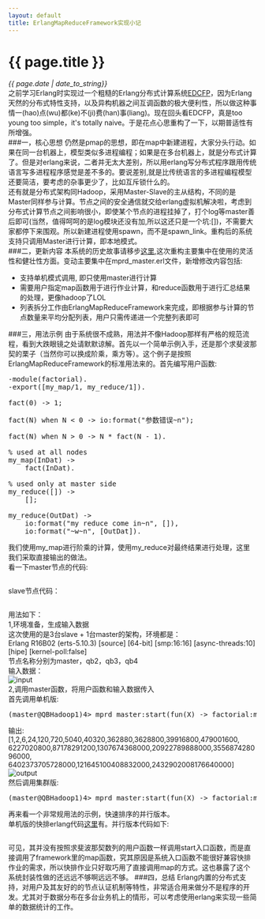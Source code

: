 ```yaml
---
layout: default
title: ErlangMapReduceFramework实现小记 
---
```

# {{ page.title }}   
*{{ page.date | date_to_string}}*   
之前学习Erlang时实现过一个粗糙的Erlang分布式计算系统[EDCFP](https://github.com/zuojie/EDCFP)，因为Erlang天然的分布式特性支持，以及异构机器之间互调函数的极大便利性，所以做这种事情一(hao)点(wu)都(ke)不(ji)费(han)事(liang)。现在回头看EDCFP，真是too young too simple，it's totally naive。于是花点心思重构了一下，以期普适性有所增强。   
###一，核心思想
仍然是pmap的思想，即在map中新建进程，大家分头行动。如果在同一台机器上，模型类似多进程编程；如果是在多台机器上，就是分布式计算了。但是对erlang来说，二者并无太大差别，所以用erlang写分布式程序跟用传统语言写多进程程序感觉是差不多的。要说差别,就是比传统语言的多进程编程模型还要简洁，要考虑的杂事更少了，比如互斥锁什么的。   
还有就是分布式架构同Hadoop，采用Master-Slave的主从结构，不同的是Master同样参与计算。节点之间的安全通信就交给erlang虚拟机解决啦，考虑到分布式计算节点之间影响很小，即使某个节点的进程挂掉了，打个log等master善后即可(当然，值得呵呵的是log模块还没有加,所以这还只是一个坑:[])，不需要大家都停下来围观。所以新建进程使用spawn，而不是spawn_link。重构后的系统支持只调用Master进行计算，即本地模式。   
###二，更新内容
本系统的历史故事请移步[这里](https://github.com/zuojie/EDCFP),这次重构主要集中在使用的灵活性和健壮性方面。变动主要集中在mprd_master.erl文件，新增修改内容包括:   

* 支持单机模式调用, 即只使用master进行计算
* 需要用户指定map函数用于进行作业计算，和reduce函数用于进行汇总结果的处理，更像hadoop了LOL
* 列表拆分工作由ErlangMapReduceFramework来完成，即根据参与计算的节点数量来平均分配列表，用户只需传递进一个完整列表即可

###三，用法示例
由于系统很不成熟，用法并不像Hadoop那样有严格的规范流程，看到大跌眼镜之处请默默谅解。首先以一个简单示例入手，还是那个求斐波那契的栗子（当然你可以换成阶乘，乘方等）。这个例子是按照ErlangMapReduceFramework的标准用法来的。首先编写用户函数:
<pre class="prettyprint lang-erl">
-module(factorial).                                                                
-export([my_map/1, my_reduce/1]).                                                  
                                                                                   
fact(0) -> 1;                                                                      
                                                                                   
fact(N) when N < 0 -> io:format("参数错误~n");                                     
                                                                                   
fact(N) when N > 0 -> N * fact(N - 1).                                             
                                                                                   
% used at all nodes                                                                
my_map(InDat) ->                                                                   
    fact(InDat).                                                                   
                                                                                   
% used only at master side                                                         
my_reduce([]) ->                                                                   
    [];                                                                            
                                                                                   
my_reduce(OutDat) ->                                                               
    io:format("my reduce come in~n", []),                                          
    io:format("~w~n", [OutDat]). 
</pre>
我们使用my_map进行阶乘的计算，使用my_reduce对最终结果进行处理，这里我们采取直接输出的做法。   
看一下master节点的代码:
<pre class="prettyprint lang-erl">
</pre>
slave节点代码：
<pre class="prettyprint lang-erl">
</pre>
用法如下：    
1,环境准备，生成输入数据   
这次使用的是3台slave + 1台master的架构，环境都是：   
Erlang R16B02 (erts-5.10.3) [source] [64-bit] [smp:16:16] [async-threads:10] [hipe] [kernel-poll:false]   
节点名称分别为master，qb2，qb3，qb4   
输入数据：   
![input](http://zuojie.github.io/demo/erlang_1.png)   
2,调用master函数，将用户函数和输入数据传入   
首先调用单机版:   
<pre class="prettyprint lang-erl">
(master@QBHadoop1)4> mprd_master:start(fun(X) -> factorial:my_map(X) end, fun(X) -> factorial:my_reduce(X) end, L).   
</pre>
输出:   
[1,2,6,24,120,720,5040,40320,362880,3628800,39916800,479001600,   
6227020800,87178291200,1307674368000,20922789888000,355687428096000,   
6402373705728000,121645100408832000,2432902008176640000]   
![output](http://zuojie.github.io/demo/erlang_2.png)   
然后调用集群版:   
<pre class="prettyprint lang-erl">
(master@QBHadoop1)4> mprd_master:start(fun(X) -> factorial:my_map(X) end, fun(X) -> factorial:my_reduce(X) end, L).   
</pre>

再来看一个非常规用法的示例，快速排序的并行版本。   
单机版的快排erlang代码[这里](https://github.com/zuojie/CodeBase/blob/master/Awesome_Erlang_Snippets.md)有。并行版本代码如下:
<pre class="prettyprint lang-erl">
</pre>
可见，其并没有按照求斐波那契数列的用户函数一样调用start入口函数，而是直接调用了framework里的map函数，究其原因是系统入口函数不能很好兼容快排作业的需求，所以快排作业只好取巧用了直接调用map的方式。这也暴露了这个系统封装性做的还远远不够啊远远不够。
###四，总结
Erlang内置的分布式支持，对用户及其友好的的节点认证机制等特性，非常适合用来做分不是程序的开发。尤其对于数据分布在多台业务机上的情形，可以考虑使用erlang来实现一些简单的数据统计的工作。
